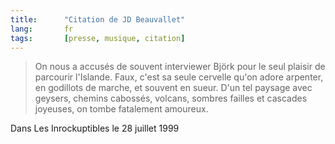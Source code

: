 ```yaml
--- 
title:      "Citation de JD Beauvallet" 
lang:       fr 
tags:       [presse, musique, citation]
---
```



> On nous a accusés de souvent interviewer Björk pour le seul plaisir de parcourir l'Islande. Faux, c'est sa seule cervelle qu'on adore arpenter, en godillots de marche, et souvent en sueur. D'un tel paysage avec geysers, chemins cabossés, volcans, sombres failles et cascades joyeuses, on tombe fatalement amoureux.


Dans Les Inrockuptibles le 28 juillet 1999
